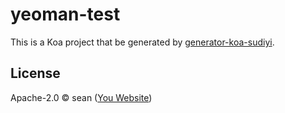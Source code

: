 # yeoman-test
This is a Koa project that be generated by [generator-koa-sudiyi](https://www.npmjs.com/package/generator-koa-sudiyi).

## License
Apache-2.0 © sean ([You Website](http://))